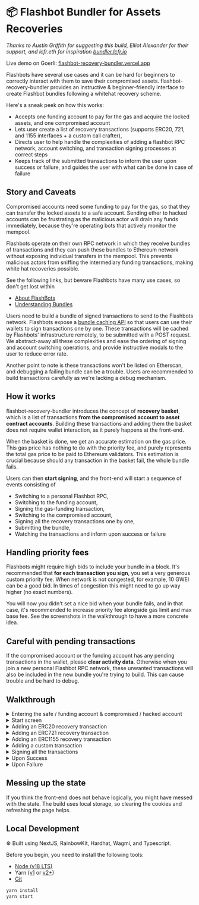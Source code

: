 # 📦 Flashbot Bundler for Assets Recoveries

_Thanks to Austin Griffith for suggesting this build, Elliot Alexander for their support, and lcfr.eth for inspiration [bundler.lcfr.io](https://bundler.lcfr.io/)_

Live demo on Goerli: [flashbot-recovery-bundler.vercel.app](https://flashbot-recovery-bundler.vercel.app/)

Flashbots have several use cases and it can be hard for beginners to correctly interact with them to save their compromised assets. flashbot-recovery-bundler provides an instructive & beginner-friendly interface to create Flashbot bundles following a whitehat recovery scheme.

Here's a sneak peek on how this works:
- Accepts one funding account to pay for the gas and acquire the locked assets, and one compromised account
- Lets user create a list of recovery transactions (supports ERC20, 721, and 1155 interfaces + a custom call crafter),
- Directs user to help handle the complexities of adding a flashbot RPC network, account switching, and transaction signing processes at correct steps
- Keeps track of the submitted transactions to inform the user upon success or failure, and guides the user with what can be done in case of failure


## Story and Caveats

Compromised accounts need some funding to pay for the gas, so that they can transfer the locked assets to a safe account. Sending ether to hacked accounts can be frustrating as the malicious actor will drain any funds immediately, because they're operating bots that actively monitor the mempool.

Flashbots operate on their own RPC network in which they receive bundles of transactions and they can push these bundles to Ethereum network without exposing individual transfers in the mempool. This prevents malicious actors from sniffing the intermediary funding transactions, making white hat recoveries possible.

See the following links, but beware Flashbots have many use cases, so don't get lost within
- [About FlashBots](https://docs.flashbots.net/)
- [Understanding Bundles](https://docs.flashbots.net/flashbots-auction/searchers/advanced/understanding-bundles)

Users need to build a bundle of signed transactions to send to the Flashbots network. Flashbots expose a [bundle caching API](https://docs.flashbots.net/flashbots-protect/rpc/bundle-cache) so that users can use their wallets to sign transactions one by one. These transactions will be cached by Flashbots' infrastructure remotely, to be submitted with a POST request. We abstract-away all these complexities and ease the ordering of signing and account switching operations, and provide instructive modals to the user to reduce error rate.

Another point to note is these transactions won't be listed on Etherscan, and debugging a failing bundle can be a trouble. Users are recommended to build transactions carefully as we're lacking a debug mechanism.

## How it works

flashbot-recovery-bundler introduces the concept of **recovery basket**, which is a list of transactions **from the compromised account to asset contract accounts**. Building these transactions and adding them the basket does not require wallet interaction, as it purely happens at the front-end. 

When the basket is done, we get an accurate estimation on the gas price. This gas price has nothing to do with the priority fee, and purely represents the total gas price to be paid to Ethereum validators. This estimation is crucial because should any transaction in the basket fail, the whole bundle fails.

Users can then **start signing**, and the front-end will start a sequence of events consisting of 
* Switching to a personal Flashbot RPC,
* Switching to the funding account,
* Signing the gas-funding transaction,
* Switching to the compromised account,
* Signing all the recovery transactions one by one,
* Submitting the bundle,
* Watching the transactions and inform upon success or failure

## Handling priority fees

Flashbots might require high bids to include your bundle in a block. It's recommended that **for each transaction you sign**, you set a very generous custom priority fee. When network is not congested, for example, 10 GWEI can be a good bid. In times of congestion this might need to go up way higher (no exact numbers).

You will now you didn't set a nice bid when your bundle fails, and in that case, it's recommended to increase priority fee alongside gas limit and max base fee. See the screenshots in the walkthrough to have a more concrete idea.

## Careful with pending transactions

If the compromised account or the funding account has any pending transactions in the wallet, please **clear activity data**. Otherwise when you join a new personal Flashbot RPC network, these unwanted transactions will also be included in the new bundle you're trying to build. This can cause trouble and be hard to debug.


## Walkthrough

<details>
<summary>Entering the safe / funding account & compromised / hacked account</summary>

<br>

![1](/assets/1.png)

</details>

<details>
<summary>Start screen</summary>

<br>

![2](/assets/2.png)

</details>

<details>
<summary>Adding an ERC20 recovery transaction</summary>

<br>

Pasting the token contract will display the hacked account's balance. The program won't let you include this transaction if balance of the compromised account is 0.

![ERC20-1](/assets/ERC20-1.png)

Clicking ADD results in addition of a 'transfer' transaction to the basket. This transaction, like every other, is from the hacked account to the funding account.

![ERC20-2](/assets/ERC20-2.png)

</details>

<details>
<summary>Adding an ERC721 recovery transaction</summary>

<br>

NFTs will require a transfer transaction for every NFT owned by the hacked account (no batch transfer support yet). Enter the contract address alongside a token ID to proceed

![ERC721-1](/assets/ERC721-1.png)

![ERC721-2](/assets/ERC721-2.png)


</details>


<details>
<summary>Adding an ERC1155 recovery transaction</summary>

<br>

ERC1155 supports batch transfer, and user needs to input the token IDs in a **comma-separated format** here

![ERC1155-1](/assets/ERC1155-1.png)



</details>


<details>
<summary>Adding a custom transaction</summary>

<br>

Users can make calls to custom functions of custom contracts here. For example, we use another ERC20 contract and craft a manual call to the contract to transfer tokens to the funding account.

![Custom-1](/assets/Custom-1.png)

After pasting the contract address, user is also required to provide the function signature. For our example, it'll be 'function transfer(address,uint)'. Providing this signature will automatically render a form below

![Custom-2](/assets/Custom-2.png)

Here user has the freedom to provide the arguments as they wish, but they need to be careful as a failing transaction will let the whole bundle fail, and they won't know the reason why. If the transaction is payable, simply include 'payable' keyword in the signature and it will render a value input.

</details>


<details>
<summary>Signing all the transactions</summary>

<br>

After the basket is complete, it's time to sign the transactions. 

![Signing-1](/assets/Signing-1.png)


Once the user clicks 'start signing', a sequence of events will happen, and a sequence of modals will direct the user on what to do.

First the user is prompted to connect the safe / funding account to cover the total gas fee.

![Signing-2](/assets/Signing-2.png)

![Signing-3](/assets/Signing-3.png)

Click anywhere but the modal to close the modal. This will trigger the next action, which is switching to a personal Flashbot RPC network.

![Signing-4](/assets/Signing-4.png)

If you mistakenly 'cancel' the network switch, you might mess the flow, so you should reject the following wallet prompt as well. Assuming you didn't, the next step is signing the gas fee transfer transaction. 

Here click on 'Advanced' to provide a custom priority fee, gas limit, and max base fee:

![Signing-5](/assets/Signing-5.png)

Provide generous fees here, and save as default for incoming signing processes of the hacked account (we don't want to re-do fee setting for all transactions).

Upon confirmation, a modal will ask user to connect their hacked account, because the recovery transfers need to be signed. This modal won't go away unless you switch to the hacked account that you entered in the beginning. If you made a mistake in the flow, clear the cookies and refresh the page to start everything again.

![Signing-6](/assets/Signing-6.png)

Now open the wallet and connect the hacked account. Then you should manually click on the backdrop to close the modal. 

![Signing-7](/assets/Signing-7.png)

After you close the modal, a Metamask prompt will appear for every single transaction in the basket. If you saved the gas settings in the previous steps, you can just keep hitting 'Confirm' here.

Once you confirm all the transactions, a modal will pop up, and it will display how many blocks are left to wait for. We wait for 10 blocks because the bundle might be included in any of the 10 following blocks.

![Info-1](/assets/Info-1.png)

Now wait without refreshing the page until success or failure.

</details>



<details>
<summary>Upon Success</summary>

<br>

If the bundle gets included in a block, a modal will tell in which block it was included. This is a sign of success, and recovery is completed!

![Success-1](/assets/Success-1.png)

</details>

<details>
<summary>Upon Failure</summary>

<br>

There are many reasons why the bundle wasn't included. It's usually that all the other people interacting with the Flashbot bid higher than you did, or that you included a transaction that failed for any reason (and you won't know which and why). 

Failure cases can be a pain in the ass, but if you're sure you crafted the transactions carefully, the first thing to try is providing higher priority fee, higher max base fee, under a higher gas limit. This will require you to sign all the transactions again, so that you can re-set these configurations.

However, you can try to submit the bundle with the same gas you already tried. In this case you won't need to re-sign anything. I personally experienced that this option worked, but I recommend you re-sign everything with higher fees.

![Failure-1](/assets/Failure-1.png)

When you attend to re-sign the transactions, **you need to clear activity data for both hacked and funding accounts**, as explained in section [Careful with pending transactions](#careful-with-pending-transactions)

![Retry-1](/assets/Retry-1.png)

![Retry-2](/assets/Retry-2.png)

Don't try to 'cancel' this transaction, because you're connected to the flashbot RPC anyway, and the only way to submit an order is to submit a bundle here. Just clear the activity data:

![Retry-3](/assets/Retry-3.png)

Again, do this for both your accounts. Then switch to the safe account to return back to the beginning of the whole signing process.

</details>

## Messing up the state

If you think the front-end does not behave logically, you might have messed with the state. The build uses local storage, so clearing the cookies and refreshing the page helps.


## Local Development
⚙️ Built using NextJS, RainbowKit, Hardhat, Wagmi, and Typescript.

Before you begin, you need to install the following tools:

- [Node (v18 LTS)](https://nodejs.org/en/download/)
- Yarn ([v1](https://classic.yarnpkg.com/en/docs/install/) or [v2+](https://yarnpkg.com/getting-started/install))
- [Git](https://git-scm.com/downloads)

```
yarn install
yarn start
```
